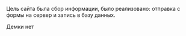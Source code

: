 Цель сайта была сбор информации, было реализовано: отправка с формы на сервер и запись в базу данных.

Демки нет
